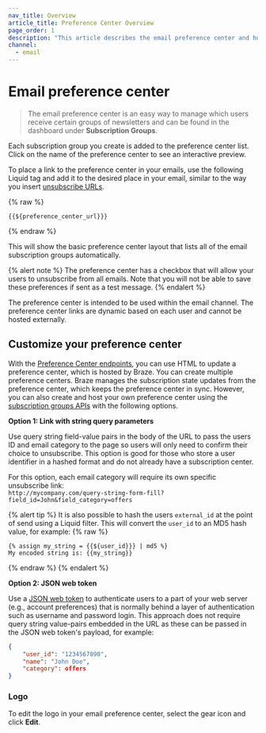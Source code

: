 ```yaml
---
nav_title: Overview
article_title: Preference Center Overview
page_order: 1
description: "This article describes the email preference center and how to customize it."
channel:
  - email
---
```


# Email preference center

> The email preference center is an easy way to manage which users receive certain groups of newsletters and can be found in the dashboard under **Subscription Groups**. 

Each subscription group you create is added to the preference center list. Click on the name of the preference center to see an interactive preview.

To place a link to the preference center in your emails, use the following Liquid tag and add it to the desired place in your email, similar to the way you insert [unsubscribe URLs](#custom-footer).

{% raw %}
```
{{${preference_center_url}}}
```
{% endraw %}

This will show the basic preference center layout that lists all of the email subscription groups automatically.

{% alert note %}
The preference center has a checkbox that will allow your users to unsubscribe from all emails. Note that you will not be able to save these preferences if sent as a test message.
{% endalert %}

The preference center is intended to be used within the email channel. The preference center links are dynamic based on each user and cannot be hosted externally.

## Customize your preference center

With the [Preference Center endpoints]({{site.baseurl}}/api/endpoints/preference_center/), you can use HTML to update a preference center, which is hosted by Braze. You can create multiple preference centers. Braze manages the subscription state updates from the preference center, which keeps the preference center in sync. However, you can also create and host your own preference center using the [subscription groups APIs]({{site.baseurl}}/developer_guide/rest_api/subscription_group_api/) with the following options.

**Option 1: Link with string query parameters**

Use query string field-value pairs in the body of the URL to pass the users ID and email category to the page so users will only need to confirm their choice to unsubscribe. This option is good for those who store a user identifier in a hashed format and do not already have a subscription center.

For this option, each email category will require its own specific unsubscribe link:<br>
`http://mycompany.com/query-string-form-fill?field_id=John&field_category=offers`

{% alert tip %}
It is also possible to hash the users `external_id` at the point of send using a Liquid filter. This will convert the `user_id` to an MD5 hash value, for example:
{% raw %}
```liquid
{% assign my_string = {{${user_id}}} | md5 %}
My encoded string is: {{my_string}}
```
{% endraw %}
{% endalert %}

**Option 2: JSON web token**

Use a [JSON web token](https://auth0.com/learn/json-web-tokens/) to authenticate users to a part of your web server (e.g., account preferences) that is normally behind a layer of authentication such as username and password login. This approach does not require query string value-pairs embedded in the URL as these can be passed in the JSON web token's payload, for example:

```json
{
    "user_id": "1234567890",
    "name": "John Doe",
    "category": offers
}
```

### Logo

To edit the logo in your email preference center, select the <i class="fas fa-cog"></i> gear icon and click **Edit**.
